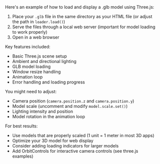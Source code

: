 Here's an example of how to load and display a .glb model using Three.js:

1. Place your `.glb` file in the same directory as your HTML file (or adjust the path in `loader.load()`)
2. Serve the files through a local web server (important for model loading to work properly)
3. Open in a web browser

Key features included:
- Basic Three.js scene setup
- Ambient and directional lighting
- GLB model loading
- Window resize handling
- Animation loop
- Error handling and loading progress

You might need to adjust:
- Camera position (`camera.position.z` and `camera.position.y`)
- Model scale (uncomment and modify `model.scale.set()`)
- Lighting intensity and position
- Model rotation in the animation loop

For best results:
- Use models that are properly scaled (1 unit = 1 meter in most 3D apps)
- Optimize your 3D model for web display
- Consider adding loading indicators for larger models
- Add OrbitControls for interactive camera controls (see three.js examples)